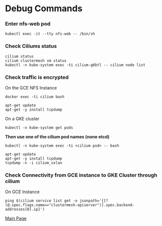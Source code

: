 # Debug Commands
### Enter nfs-web pod
```
kubectl exec -it --tty nfs-web -- /bin/sh
```
### Check Ciliums status
```
cilium status
cilium clustermesh vm status
kubectl -n kube-system exec -ti cilium-g6btl -- cilium node list
```
### Check traffic is encrypted
On the GCE NFS Instance
```
docker exec -ti cilium bash

apt-get update
apt-get -y install tcpdump
```

On a GKE cluster
```
kubectl -n kube-system get pods
```

**Then use one of the cilium pod names (none etcd)**
```
kubectl -n kube-system exec -ti <cilium pod> -- bash

apt-get update
apt-get -y install tcpdump
tcpdump -n -i cilium_vxlan
```

### Check Connectivity from GCE instance to GKE Cluster through cilium
On GCE Instance
```
ping $(cilium service list get -o jsonpath='{[?(@.spec.flags.name=="clustermesh-apiserver")].spec.backend-addresses[0].ip}')
```

[Main Page](../)